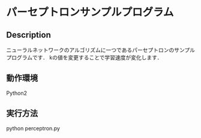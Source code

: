 パーセプトロンサンプルプログラム
====

## Description
ニューラルネットワークのアルゴリズムに一つであるパーセプトロンのサンプルプログラムです．
kの値を変更することで学習速度が変化します．

## 動作環境
Python2

## 実行方法
python perceptron.py

